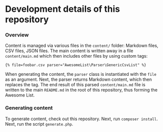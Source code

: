 # Development details of this repository

### Overview
Content is managed via various files in the `content/` folder: Markdown files, CSV files, JSON files. The main content is written away in a file `content/main.md` which then includes other files by using custom tags:

    {% file=foobar.csv parser="AwesomeList\Parser\GenericCsvList" %}

When generating the content, the `parser` class is instantiated with the `file` as an argument. Next, the parser returns Markdown content, which then replaces the tag. The end result of this parsed `content/main.md` file is written to the main `README.md` in the root of this repository, thus forming the Awesome List.

### Generating content
To generate content, check out this repository. Next, run `composer install`. Next, run the script `generate.php`.